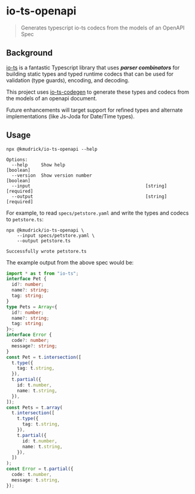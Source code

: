 # io-ts-openapi

> Generates typescript io-ts codecs from the models of an OpenAPI Spec

## Background

[io-ts](https://github.com/gcanti/io-ts/blob/master/index.md) is a fantastic Typescript library that uses **_parser combinators_** for building static types and typed runtime codecs that can be used for validation (type guards), encoding, and decoding.

This project uses [io-ts-codegen](https://gcanti.github.io/io-ts-codegen/) to generate these types and codecs from the models of an openapi document.

Future enhancements will target support for refined types and alternate implementations (like Js-Joda for Date/Time types).

## Usage

```
npx @kmudrick/io-ts-openapi --help

Options:
  --help     Show help                                        [boolean]
  --version  Show version number                              [boolean]
  --input                                           [string] [required]
  --output                                          [string] [required]
```

For example, to read `specs/petstore.yaml` and write the types and codecs to `petstore.ts`:

```
npx @kmudrick/io-ts-openapi \
    --input specs/petstore.yaml \
    --output petstore.ts

Successfully wrote petstore.ts
```

The example output from the above spec would be:

```typescript
import * as t from "io-ts";
interface Pet {
  id?: number;
  name?: string;
  tag: string;
}
type Pets = Array<{
  id?: number;
  name?: string;
  tag: string;
}>;
interface Error {
  code?: number;
  message?: string;
}
const Pet = t.intersection([
  t.type({
    tag: t.string,
  }),
  t.partial({
    id: t.number,
    name: t.string,
  }),
]);
const Pets = t.array(
  t.intersection([
    t.type({
      tag: t.string,
    }),
    t.partial({
      id: t.number,
      name: t.string,
    }),
  ])
);
const Error = t.partial({
  code: t.number,
  message: t.string,
});
```
